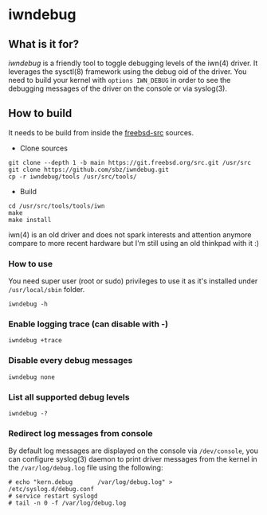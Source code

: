 # iwndebug

## What is it for?

_iwndebug_ is a friendly tool to toggle debugging levels of the iwn(4) driver.
It leverages the sysctl(8) framework using the debug oid of the driver. You need
to build your kernel with `options IWN_DEBUG` in order to see the debugging
messages of the driver on the console or via syslog(3).

## How to build

It needs to be build from inside the
[freebsd-src](https://github.com/freebsd/freebsd-src.git) sources.

* Clone sources

```
git clone --depth 1 -b main https://git.freebsd.org/src.git /usr/src
git clone https://github.com/sbz/iwndebug.git
cp -r iwndebug/tools /usr/src/tools/
```

* Build

```
cd /usr/src/tools/tools/iwn
make
make install
```

iwn(4) is an old driver and does not spark interests and attention anymore
compare to more recent hardware but I'm still using an old thinkpad with it :)

### How to use

You need super user (root or sudo) privileges to use it as it's installed under
`/usr/local/sbin` folder.

```
iwndebug -h
```

### Enable logging trace (can disable with -)

```
iwndebug +trace
```

### Disable every debug messages

```
iwndebug none
```

### List all supported debug levels 

```
iwndebug -?
```

### Redirect log messages from console

By default log messages are displayed on the console via `/dev/console`, you can
configure syslog(3) daemon to print driver messages from the kernel in the
`/var/log/debug.log` file using the following:

```
# echo "kern.debug       /var/log/debug.log" > /etc/syslog.d/debug.conf
# service restart syslogd
# tail -n 0 -f /var/log/debug.log
```
